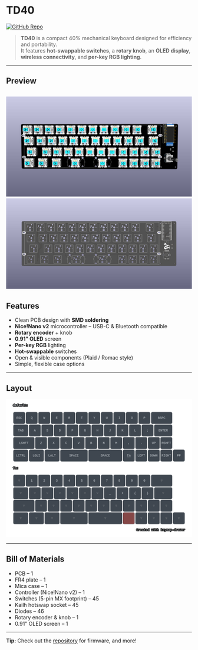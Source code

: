 # TD40

[![GitHub Repo](https://img.shields.io/badge/View%20on-GitHub-blue?logo=github)](https://github.com/NLTD2010/td40)

> **TD40** is a compact 40% mechanical keyboard designed for efficiency and portability.  
> It features **hot-swappable switches**, a **rotary knob**, an **OLED display**, **wireless connectivity**, and **per-key RGB lighting**.

---

## Preview
![td40](https://raw.githubusercontent.com/NLTD2010/td40/refs/heads/main/Image/td!40-black-back.png)
![pcb](https://raw.githubusercontent.com/NLTD2010/td40/refs/heads/main/Image/pcb.png)
---

## Features
- Clean PCB design with **SMD soldering**
- **Nice!Nano v2** microcontroller – USB-C & Bluetooth compatible
- **Rotary encoder** + knob
- **0.91" OLED** screen
- **Per-key RGB** lighting
- **Hot-swappable** switches
- Open & visible components (Plaid / Romac style)
- Simple, flexible case options

---

## Layout
![layout](https://raw.githubusercontent.com/NLTD2010/td40/refs/heads/main/Image/my_keymap.svg)

---

## Bill of Materials

- PCB – 1
- FR4 plate – 1
- Mica case – 1
- Controller (Nice!Nano v2) – 1
- Switches (5-pin MX footprint) – 45
- Kailh hotswap socket – 45
- Diodes – 46
- Rotary encoder & knob – 1
- 0.91" OLED screen – 1

---

**Tip:** Check out the [repository](https://github.com/NLTD2010/td40) for firmware, and more!
